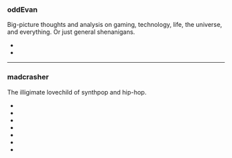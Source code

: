 ### oddEvan ###

Big-picture thoughts and analysis on gaming, technology, life,
the universe, and everything. Or just general shenanigans.
          
- [<i class="fa fa-link" title="oddEvan.com"></i>](http://www.oddevan.com/)
- [<i class="fa fa-twitter" title="oddevan.com on Twitter"></i>](https://twitter.com/oddevandotcom)

---

### madcrasher ###

The illigimate lovechild of synthpop and hip-hop.

- [<i class="fa fa-link" title="madcrasher.com"></i>](http://www.madcrasher.com/)
- [<i class="fa fa-twitter" title="madcrasher on Twitter"></i>](https://twitter.com/madcrasher)
- [<i class="fa fa-youtube-play" title="madcrasher on YouTube"></i>](http://www.youtube.com/madcrasher/)
- [<i class="fa fa-spotify" title="madcrasher on Spotify"></i>](https://play.spotify.com/artist/7HYyHQv7wvfByF2692MujM)
- [<i class="fa fa-apple" title="madcrasher on Apple Music"></i>](https://itunes.apple.com/us/artist/madcrasher/id302831428)
- [<i class="fa fa-bandcamp" title="madcrasher on bandcamp"></i>](http://music.madcrasher.com/)
- [<i class="fa fa-download" title="Download free madcrasher on NoiseTrade"></i>](http://www.noisetrade.com/madcrasher)